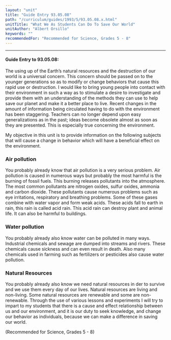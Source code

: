 ```yaml
---
layout: "unit"
title: "Guide Entry 93.05.08"
path: "/curriculum/guides/1993/5/93.05.08.x.html"
unitTitle: "What We As Students Can Do To Save Our World"
unitAuthor: "Albert Orsillo"
keywords: ""
recommendedFor: "Recommended for Science, Grades 5 - 8"
---
```

<body>
<hr/>
<h4>
Guide Entry to 93.05.08:
</h4>
The using up of the Earth’s natural resources and the destruction of our world is a universal concern. This concern should be passed on to the younger generations so as to modify or change behaviors that cause this rapid use or destruction. I would like to bring young people into contact with their environment in such a way as to stimulate a desire to investigate and provide them with an understanding of the methods they can use to help save our planet and make it a better place to live. Recent changes in the amount of information being circulated having to do with the environment has been staggering. Teachers can no longer depend upon easy generalizations as in the past; ideas become obsolete almost as soon as they are presented. This is especially true concerning the environment.
<p>
My objective in this unit is to provide information on the following subjects that will cause a change in behavior which will have a beneficial effect on the environment.
</p>
<h3>
Air pollution
</h3>
You probably already know that air pollution is a very serious problem. Air pollution is caused in numerous ways but probably the most harmful is the burning of fossil fuels. This burning releases pollutants into the atmosphere. The most common pollutants are nitrogen oxides, sulfur oxides, ammonia and carbon dioxide. These pollutants cause numerous problems such as eye irritations, respiratory and breathing problems. Some of these gases combine with water vapor and form weak acids. These acids fall to earth in rain, this rain is called acid rain. This acid rain can destroy plant and animal life. It can also be harmful to buildings.
<h3>
Water pollution
</h3>
You probably already also know water can be polluted in many ways. Industrial chemicals and sewage are dumped into streams and rivers. These chemicals cause sickness and can even result in death. Also many chemicals used in farming such as fertilizers or pesticides also cause water pollution.
<h3>
Natural Resources
</h3>
You probably already also know we need natural resources in der to survive and we use them every day of our lives. Natural resources are living and non-living. Some natural resources are renewable and some are non-renewable. Through the use of various lessons and experiments I will try to impart to my students that there is a cause and effect relationship between us and our environment, and it is our duty to seek knowledge, and change our behavior as individuals, because we can make a difference in saving our world.
<p>
(Recommended for Science, Grades 5 - 8)
</p>
</body>